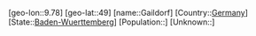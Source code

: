 ﻿---
location: [49,9.78]
type: City
tags:
- geo/City


SpocWebEntityId: 30339
isDeleted: false
confidential: public

---
[geo-lon::9.78]
[geo-lat::49]
[name::Gaildorf]
[Country::[Germany](geo/Continent/Europe/Germany.md)]
[State::[Baden-Wuerttemberg](geo/Continent/Europe/Germany/Baden-Wuerttemberg.md)]
[Population::]
[Unknown::]

